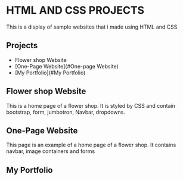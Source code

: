 # HTML AND CSS PROJECTS

This is a display of sample websites that i made using HTML and CSS

## Projects
- Flower shop Website
- [One-Page Website](#One-page Website)
- [My Portfolio](#My Portfolio)

## Flower shop Website

This is a home page of a flower shop. It is styled by CSS and contain bootstrap, form, jumbotron, Navbar, dropdowns.

## One-Page Website

This page is an example of a home page of a flower shop. It contains navbar, image containers and forms

## My Portfolio


